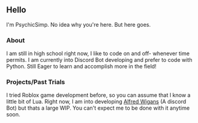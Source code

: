 ## Hello
I'm PsychicSimp. No idea why you're here. But here goes.

### About
I am still in high school right now, I like to code on and off- whenever time permits. I am currently into Discord Bot developing and prefer to code with Python.
Still Eager to learn and accomplish more in the field!

### Projects/Past Trials
I tried Roblox game development before, so you can assume that I know a little bit of Lua.
Right now, I am into developing [Alfred Wigans](https://discord.com/api/oauth2/authorize?client_id=744149940082835577&permissions=0&scope=bot) (A discord Bot) but thats a large WIP. You can't expect me to be done with it anytime soon.
<!--
**PsychicSimp/PsychicSimp** is a ✨ _special_ ✨ repository because its `README.md` (this file) appears on your GitHub profile.

Here are some ideas to get you started:

- 🔭 I’m currently working on ...
- 🌱 I’m currently learning ...
- 👯 I’m looking to collaborate on ...
- 🤔 I’m looking for help with ...
- 💬 Ask me about ...
- 📫 How to reach me: ...
- 😄 Pronouns: ...
- ⚡ Fun fact: ...
-->
